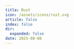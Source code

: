 ```yaml
---
title: Rust
icon: /assets/icons/rust.svg
article: false
index: false
dir:
  expanded: false
date: 2025-08-08
---
```


<Catalog />
